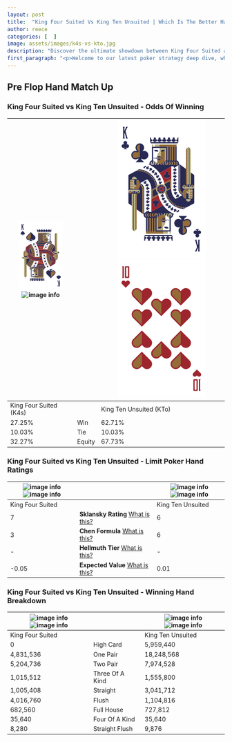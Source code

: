 ```yaml
---
layout: post
title:  "King Four Suited Vs King Ten Unsuited | Which Is The Better Hand In Poker? A Complete Guide"
author: reece
categories: [  ]
image: assets/images/k4s-vs-kto.jpg
description: "Discover the ultimate showdown between King Four Suited and King Ten Unsuited in poker! Uncover the odds, strategies, and scenarios where one hand triumphs over the other. Get ready to up your poker game with this thrilling analysis."
first_paragraph: "<p>Welcome to our latest poker strategy deep dive, where we're pitting two distinct hands against each other in a high-stakes showdown: King Four Suited vs King Ten Unsuited.</p><p>In the dynamic world of poker, every decision counts, and knowing which hand holds the upper hand is key to your success at the table.</p><p>In this article, we'll dissect these two hands, explore the scenarios where one dominates the other, and equip you with the knowledge to make strategic choices that can tip the odds in your favor.</p><p>Get ready to unravel the intriguing dynamics of these poker hands and elevate your game to new heights.</p>"
---
```




[comment]: # (sp0)

## Pre Flop Hand Match Up

<div class="table hand-ratings" markdown="1"> 



### King Four Suited vs King Ten Unsuited - Odds Of Winning


    
| ![image info](assets/images/hand1/k.png) ![image info](assets/images/hand1/4s.png) |  | ![image info](assets/images/hand2/k.png) ![image info](assets/images/hand2/to.png) |
| -------- | -------- | -------- |
| King Four Suited (K4s) |  | King Ten Unsuited (KTo) |
| 27.25% | Win | 62.71% |
| 10.03% | Tie | 10.03% |
| 32.27% | Equity | 67.73% |




[comment]: # (sp1)



### King Four Suited vs King Ten Unsuited - Limit Poker Hand Ratings


    
| ![image info](https://www.riverpairs.com/assets/images/hand1/k.png) ![image info](https://www.riverpairs.com/assets/images/hand1/4s.png) |  | ![image info](https://www.riverpairs.com/assets/images/hand2/k.png) ![image info](https://www.riverpairs.com/assets/images/hand2/to.png) |
| -------- | -------- | -------- |
| King Four Suited |  | King Ten Unsuited |
| 7 | **Sklansky Rating** [What is this?](/sklansky-rating-explained) | 6 |
| 3 | **Chen Formula** [What is this?](/chen-formula-explained) | 6 |
| - | **Hellmuth Tier** [What is this?](/Hellmuth-tier-explained) | - |
| -0.05 | **Expected Value** [What is this?](/expected-value-explained) | 0.01 |




[comment]: # (sp2)



### King Four Suited vs King Ten Unsuited - Winning Hand Breakdown


    
| ![image info](https://www.riverpairs.com/assets/images/hand1/k.png) ![image info](https://www.riverpairs.com/assets/images/hand1/4s.png) |  | ![image info](https://www.riverpairs.com/assets/images/hand2/k.png) ![image info](https://www.riverpairs.com/assets/images/hand2/to.png) |
| -------- | -------- | -------- |
| King Four Suited |  | King Ten Unsuited |
| 0 | High Card | 5,959,440 |
| 4,831,536 | One Pair | 18,248,568 |
| 5,204,736 | Two Pair | 7,974,528 |
| 1,015,512 | Three Of A Kind | 1,555,800 |
| 1,005,408 | Straight | 3,041,712 |
| 4,016,760 | Flush | 1,104,816 |
| 682,560 | Full House | 727,812 |
| 35,640 | Four Of A Kind | 35,640 |
| 8,280 | Straight Flush | 9,876 |




[comment]: # (sp3)



</div>

[comment]: # (sp4)



[comment]: # (sp5)

